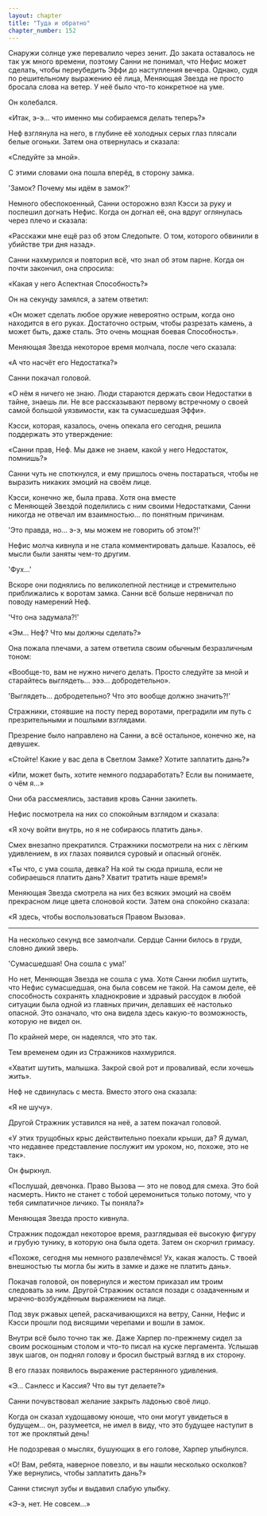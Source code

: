 ```yaml
---
layout: chapter
title: "Туда и обратно"
chapter_number: 152
---
```


Снаружи солнце уже перевалило через зенит. До заката оставалось не так уж много времени, поэтому Санни не понимал, что Нефис может сделать, чтобы переубедить Эффи до наступления вечера. Однако, судя по решительному выражению её лица, Меняющая Звезда не просто бросала слова на ветер. У неё было что-то конкретное на уме.

Он колебался.

«Итак, э-э... что именно мы собираемся делать теперь?»

Неф взглянула на него, в глубине её холодных серых глаз плясали белые огоньки. Затем она отвернулась и сказала:

«Следуйте за мной».

С этими словами она пошла вперёд, в сторону замка.

'Замок? Почему мы идём в замок?'

Немного обеспокоенный, Санни осторожно взял Кэсси за руку и поспешил догнать Нефис. Когда он догнал её, она вдруг оглянулась через плечо и сказала:

«Расскажи мне ещё раз об этом Следопыте. О том, которого обвинили в убийстве три дня назад».

Санни нахмурился и повторил всё, что знал об этом парне. Когда он почти закончил, она спросила:

«Какая у него Аспектная Способность?»

Он на секунду замялся, а затем ответил:

«Он может сделать любое оружие невероятно острым, когда оно находится в его руках. Достаточно острым, чтобы разрезать камень, а может быть, даже сталь. Это очень мощная боевая Способность».

Меняющая Звезда некоторое время молчала, после чего сказала:

«А что насчёт его Недостатка?»

Санни покачал головой.

«О нём я ничего не знаю. Люди стараются держать свои Недостатки в тайне, знаешь ли. Не все рассказывают первому встречному о своей самой большой уязвимости, как та сумасшедшая Эффи».

Кэсси, которая, казалось, очень опекала его сегодня, решила поддержать это утверждение:

«Санни прав, Неф. Мы даже не знаем, какой у него Недостаток, помнишь?»

Санни чуть не споткнулся, и ему пришлось очень постараться, чтобы не выразить никаких эмоций на своём лице.

Кэсси, конечно же, была права. Хотя она вместе с Меняющей Звездой поделились с ним своими Недостатками, Санни никогда не отвечал им взаимностью... по понятным причинам.

'Это правда, но... э-э, мы можем не говорить об этом?!'

Нефис молча кивнула и не стала комментировать дальше. Казалось, её мысли были заняты чем-то другим.

'Фух...'

Вскоре они поднялись по великолепной лестнице и стремительно приближались к воротам замка. Санни всё больше нервничал по поводу намерений Неф.

'Что она задумала?!'

«Эм... Неф? Что мы должны сделать?»

Она пожала плечами, а затем ответила своим обычным безразличным тоном:

«Вообще-то, вам не нужно ничего делать. Просто следуйте за мной и старайтесь выглядеть... эээ... добродетельно».

'Выглядеть... добродетельно? Что это вообще должно значить?!'

Стражники, стоявшие на посту перед воротами, преградили им путь с презрительными и пошлыми взглядами.

Презрение было направлено на Санни, а всё остальное, конечно же, на девушек.

«Стойте! Какие у вас дела в Светлом Замке? Хотите заплатить дань?»

«Или, может быть, хотите немного подзаработать? Если вы понимаете, о чём я...»

Они оба рассмеялись, заставив кровь Санни закипеть.

Нефис посмотрела на них со спокойным взглядом и сказала:

«Я хочу войти внутрь, но я не собираюсь платить дань».

Смех внезапно прекратился. Стражники посмотрели на них с лёгким удивлением, в их глазах появился суровый и опасный огонёк.

«Ты что, с ума сошла, девка? На кой ты сюда пришла, если не собираешься платить дань? Хватит тратить наше время!»

Меняющая Звезда смотрела на них без всяких эмоций на своём прекрасном лице цвета слоновой кости. Затем она спокойно сказала:

«Я здесь, чтобы воспользоваться Правом Вызова».

***

На несколько секунд все замолчали. Сердце Санни билось в груди, словно дикий зверь.

'Сумасшедшая! Она сошла с ума!'

Но нет, Меняющая Звезда не сошла с ума. Хотя Санни любил шутить, что Нефис сумасшедшая, она была совсем не такой. На самом деле, её способность сохранять хладнокровие и здравый рассудок в любой ситуации была одной из главных причин, делавших её настолько опасной. Это означало, что она видела здесь какую-то возможность, которую не видел он.

По крайней мере, он надеялся, что это так.

Тем временем один из Стражников нахмурился.

«Хватит шутить, малышка. Закрой свой рот и проваливай, если хочешь жить».

Неф не сдвинулась с места. Вместо этого она сказала:

«Я не шучу».

Другой Стражник уставился на неё, а затем покачал головой.

«У этих трущобных крыс действительно поехали крыши, да? Я думал, что недавнее представление послужит им уроком, но, похоже, это не так».

Он фыркнул.

«Послушай, девчонка. Право Вызова — это не повод для смеха. Это бой насмерть. Никто не станет с тобой церемониться только потому, что у тебя симпатичное личико. Ты поняла?»

Меняющая Звезда просто кивнула.

Стражник подождал некоторое время, разглядывая её высокую фигуру и грубую тунику, в которую она была одета. Затем он скорчил гримасу.

«Похоже, сегодня мы немного развлечёмся! Ух, какая жалость. С твоей внешностью ты могла бы жить в замке и даже не платить дань».

Покачав головой, он повернулся и жестом приказал им троим следовать за ним. Другой Стражник остался позади с озадаченным и мрачно-возбуждённым выражением на лице.

Под звук ржавых цепей, раскачивающихся на ветру, Санни, Нефис и Кэсси прошли под висящими черепами и вошли в замок.

Внутри всё было точно так же. Даже Харпер по-прежнему сидел за своим роскошным столом и что-то писал на куске пергамента. Услышав звук шагов, он поднял голову и бросил быстрый взгляд в их сторону.

В его глазах появилось выражение растерянного удивления.

«Э... Санлесс и Кассия? Что вы тут делаете?»

Санни почувствовал желание закрыть ладонью своё лицо.

Когда он сказал худощавому юноше, что они могут увидеться в будущем... он, разумеется, не имел в виду, что это будущее наступит в тот же проклятый день!

Не подозревая о мыслях, бушующих в его голове, Харпер улыбнулся.

«О! Вам, ребята, наверное повезло, и вы нашли несколько осколков? Уже вернулись, чтобы заплатить дань?»

Санни стиснул зубы и выдавил слабую улыбку.

«Э-э, нет. Не совсем...»